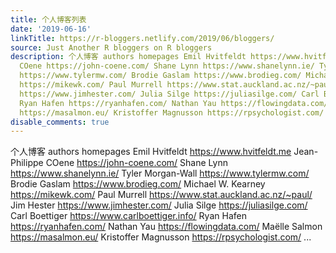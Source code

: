 ```yaml
---
title: 个人博客列表
date: '2019-06-16'
linkTitle: https://r-bloggers.netlify.com/2019/06/bloggers/
source: Just Another R bloggers on R bloggers
description: 个人博客 authors homepages Emil Hvitfeldt https://www.hvitfeldt.me Jean-Philippe
  COene https://john-coene.com/ Shane Lynn https://www.shanelynn.ie/ Tyler Morgan-Wall
  https://www.tylermw.com/ Brodie Gaslam https://www.brodieg.com/ Michael W. Kearney
  https://mikewk.com/ Paul Murrell https://www.stat.auckland.ac.nz/~paul/ Jim Hester
  https://www.jimhester.com/ Julia Silge https://juliasilge.com/ Carl Boettiger https://www.carlboettiger.info/
  Ryan Hafen https://ryanhafen.com/ Nathan Yau https://flowingdata.com/ Maëlle Salmon
  https://masalmon.eu/ Kristoffer Magnusson https://rpsychologist.com/ ...
disable_comments: true
---
```

个人博客 authors homepages Emil Hvitfeldt https://www.hvitfeldt.me Jean-Philippe COene https://john-coene.com/ Shane Lynn https://www.shanelynn.ie/ Tyler Morgan-Wall https://www.tylermw.com/ Brodie Gaslam https://www.brodieg.com/ Michael W. Kearney https://mikewk.com/ Paul Murrell https://www.stat.auckland.ac.nz/~paul/ Jim Hester https://www.jimhester.com/ Julia Silge https://juliasilge.com/ Carl Boettiger https://www.carlboettiger.info/ Ryan Hafen https://ryanhafen.com/ Nathan Yau https://flowingdata.com/ Maëlle Salmon https://masalmon.eu/ Kristoffer Magnusson https://rpsychologist.com/ ...